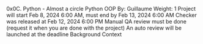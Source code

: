 0x0C. Python - Almost a circle
Python
OOP
 By: Guillaume
 Weight: 1
 Project will start Feb 8, 2024 6:00 AM, must end by Feb 13, 2024 6:00 AM
 Checker was released at Feb 12, 2024 6:00 PM
 Manual QA review must be done (request it when you are done with the project)
 An auto review will be launched at the deadline
Background Context
